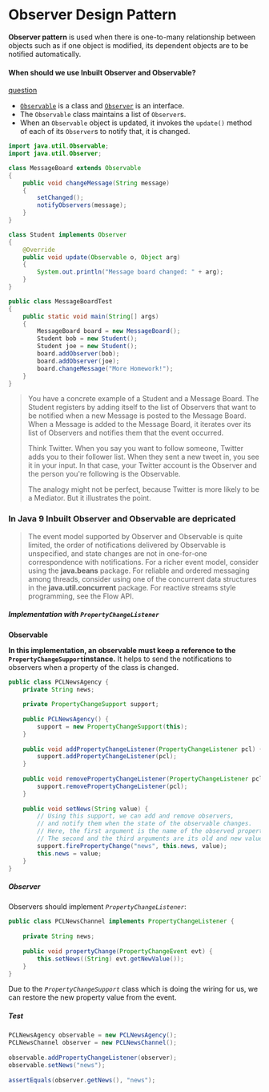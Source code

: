 # Observer Design Pattern

**Observer pattern** is used when there is one-to-many relationship between objects such as if one object is 
modified, its dependent objects are to be notified automatically.

#### When should we use Inbuilt Observer and Observable?

[question](https://stackoverflow.com/questions/13744450/when-should-we-use-observer-and-observable)

* [`Observable`](https://docs.oracle.com/javase/8/docs/api/java/util/Observable.html) is a class and [`Observer`](https://docs.oracle.com/javase/8/docs/api/java/util/Observer.html) is an interface.
* The `Observable` class maintains a list of `Observer`s.
* When an `Observable` object is updated, it invokes the `update()` method of each of its `Observer`s to notify that, it is changed.

```java
import java.util.Observable;
import java.util.Observer;

class MessageBoard extends Observable
{
    public void changeMessage(String message) 
    {
        setChanged();
        notifyObservers(message);
    }
}

class Student implements Observer 
{
    @Override
    public void update(Observable o, Object arg) 
    {
        System.out.println("Message board changed: " + arg);
    }
}

public class MessageBoardTest 
{
    public static void main(String[] args) 
    {
        MessageBoard board = new MessageBoard();
        Student bob = new Student();
        Student joe = new Student();
        board.addObserver(bob);
        board.addObserver(joe);
        board.changeMessage("More Homework!");
    }
}
```



> You have a concrete example of a Student and a Message Board.  The  Student registers by adding itself to the list of Observers that want to  be notified when a new Message is posted to the Message Board.  When a  Message is added to the Message Board, it iterates over its list of  Observers and notifies them that the event occurred.
>
> Think Twitter.  When you say you want to follow someone, Twitter adds  you to their follower list.  When they sent a new tweet in, you see it  in your input.  In that case, your Twitter account is the Observer and  the person you're following is the Observable.
>
> The analogy might not be perfect, because Twitter is more likely to be a Mediator.  But it illustrates the point.



### In Java 9 Inbuilt Observer and Observable are depricated

>  The event model supported by Observer and Observable is quite limited, the order of notifications delivered by Observable is unspecified, and state changes are not in one-for-one correspondence with
> notifications. For a richer event model, consider using the **java.beans** package. For reliable and ordered messaging among threads, consider using one of the concurrent data structures in the
> **java.util.concurrent** package. For reactive streams style programming, see the Flow API.



##### **Implementation with `PropertyChangeListener`**

**Observable**

**In this implementation, an observable must keep a reference to the `PropertyChangeSupport`instance.** It helps to send the notifications to observers when a property of the class is changed.

```java
public class PCLNewsAgency {
    private String news;
 
    private PropertyChangeSupport support;
 
    public PCLNewsAgency() {
        support = new PropertyChangeSupport(this);
    }
 
    public void addPropertyChangeListener(PropertyChangeListener pcl) {
        support.addPropertyChangeListener(pcl);
    }
 
    public void removePropertyChangeListener(PropertyChangeListener pcl) {
        support.removePropertyChangeListener(pcl);
    }
 
    public void setNews(String value) {
        // Using this support, we can add and remove observers, 
        // and notify them when the state of the observable changes.
        // Here, the first argument is the name of the observed property. 
        // The second and the third arguments are its old and new value accordingly.
        support.firePropertyChange("news", this.news, value);
        this.news = value;
    }
}
```

##### Observer

Observers should implement *`PropertyChangeListener`*:

```java
public class PCLNewsChannel implements PropertyChangeListener {
 
    private String news;
 
    public void propertyChange(PropertyChangeEvent evt) {
        this.setNews((String) evt.getNewValue());
    }
}
```

Due to the *`PropertyChangeSupport`* class which is doing the wiring for us, we can restore the new property value from the event.

##### Test

```java
PCLNewsAgency observable = new PCLNewsAgency();
PCLNewsChannel observer = new PCLNewsChannel();
 
observable.addPropertyChangeListener(observer);
observable.setNews("news");
 
assertEquals(observer.getNews(), "news");
```

